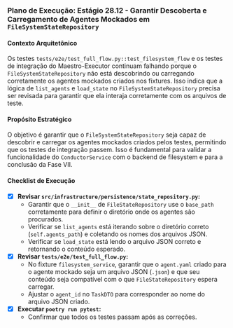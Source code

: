 ### Plano de Execução: Estágio 28.12 - Garantir Descoberta e Carregamento de Agentes Mockados em `FileSystemStateRepository`

#### Contexto Arquitetônico

Os testes `tests/e2e/test_full_flow.py::test_filesystem_flow` e os testes de integração do Maestro-Executor continuam falhando porque o `FileSystemStateRepository` não está descobrindo ou carregando corretamente os agentes mockados criados nos fixtures. Isso indica que a lógica de `list_agents` e `load_state` no `FileSystemStateRepository` precisa ser revisada para garantir que ela interaja corretamente com os arquivos de teste.

#### Propósito Estratégico

O objetivo é garantir que o `FileSystemStateRepository` seja capaz de descobrir e carregar os agentes mockados criados pelos testes, permitindo que os testes de integração passem. Isso é fundamental para validar a funcionalidade do `ConductorService` com o backend de filesystem e para a conclusão da Fase VII.

#### Checklist de Execução

- [x] **Revisar `src/infrastructure/persistence/state_repository.py`:**
    -   Garantir que o `__init__` de `FileStateRepository` use o `base_path` corretamente para definir o diretório onde os agentes são procurados.
    -   Verificar se `list_agents` está iterando sobre o diretório correto (`self.agents_path`) e coletando os nomes dos arquivos JSON.
    -   Verificar se `load_state` está lendo o arquivo JSON correto e retornando o conteúdo esperado.
- [x] **Revisar `tests/e2e/test_full_flow.py`:**
    -   No fixture `filesystem_service`, garantir que o `agent.yaml` criado para o agente mockado seja um arquivo JSON (`.json`) e que seu conteúdo seja compatível com o que `FileStateRepository` espera carregar.
    -   Ajustar o `agent_id` no `TaskDTO` para corresponder ao nome do arquivo JSON criado.
- [x] **Executar `poetry run pytest`:**
    -   Confirmar que todos os testes passam após as correções.